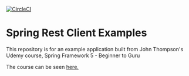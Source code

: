 [![CircleCI](https://circleci.com/gh/springframeworkguru/spring-rest-client-examples.svg?style=svg)](https://circleci.com/gh/springframeworkguru/spring-rest-client-examples)
# Spring Rest Client Examples

This repository is for an example application built from John Thompson's Udemy course, Spring Framework 5 - Beginner to Guru

The course can be seen [here.](http://courses.springframework.guru/p/spring-framework-5-begginer-to-guru/?product_id=363173)